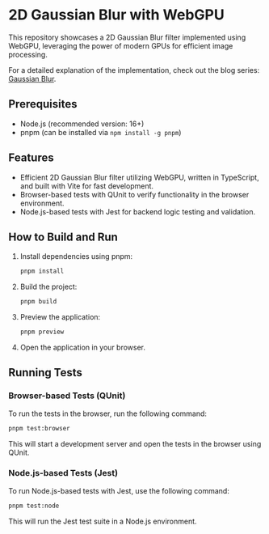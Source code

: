 # 2D Gaussian Blur with WebGPU

This repository showcases a 2D Gaussian Blur filter implemented using WebGPU, leveraging the power of modern GPUs for efficient image processing.

For a detailed explanation of the implementation, check out the blog series: [Gaussian Blur](https://www.danilosdev.blog/it/blog/webgpu-blur).

## Prerequisites

- Node.js (recommended version: 16+)
- pnpm (can be installed via `npm install -g pnpm`)

## Features

- Efficient 2D Gaussian Blur filter utilizing WebGPU, written in TypeScript, and built with Vite for fast development.
- Browser-based tests with QUnit to verify functionality in the browser environment.
- Node.js-based tests with Jest for backend logic testing and validation.

## How to Build and Run

1. Install dependencies using pnpm:
    ```bash
    pnpm install
    ```

2. Build the project:
    ```bash
    pnpm build
    ```

3. Preview the application:
    ```bash
    pnpm preview
    ```

4. Open the application in your browser.

## Running Tests

### Browser-based Tests (QUnit)

To run the tests in the browser, run the following command:
```bash
pnpm test:browser
```

This will start a development server and open the tests in the browser using QUnit.

### Node.js-based Tests (Jest)

To run Node.js-based tests with Jest, use the following command:
```bash
pnpm test:node
```

This will run the Jest test suite in a Node.js environment.
